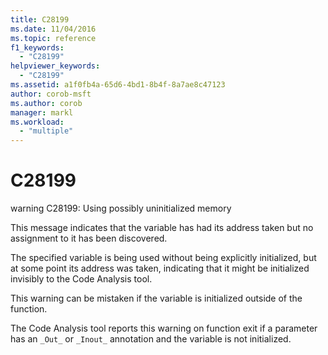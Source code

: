```yaml
---
title: C28199
ms.date: 11/04/2016
ms.topic: reference
f1_keywords:
  - "C28199"
helpviewer_keywords:
  - "C28199"
ms.assetid: a1f0fb4a-65d6-4bd1-8b4f-8a7ae8c47123
author: corob-msft
ms.author: corob
manager: markl
ms.workload:
  - "multiple"
---
```

# C28199
warning C28199: Using possibly uninitialized memory

 This message indicates that the variable has had its address taken but no assignment to it has been discovered.

 The specified variable is being used without being explicitly initialized, but at some point its address was taken, indicating that it might be initialized invisibly to the Code Analysis tool.

 This warning can be mistaken if the variable is initialized outside of the function.

 The Code Analysis tool reports this warning on function exit if a parameter has an `_Out_` or `_Inout_` annotation and the variable is not initialized.
